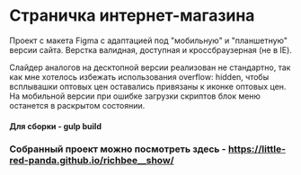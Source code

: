 # Страничка интернет-магазина
Проект с макета Figma с адаптацией под "мобильную" и "планшетную" версии сайта. Верстка валидная, доступная и кроссбраузерная (не в IE).

Слайдер аналогов на десктопной версии реализован не стандартно, так как мне хотелось избежать использования overflow: hidden, чтобы всплывашки оптовых цен оставались привязаны к иконке оптовых цен.
На мобильной версии при ошибке загрузки скриптов блок меню останется в раскрытом состоянии.

#### Для сборки - gulp build

### Собранный проект можно посмотреть здесь - https://little-red-panda.github.io/richbee__show/
